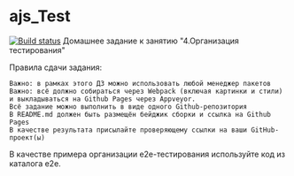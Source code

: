 # ajs_Test
[![Build status](https://ci.appveyor.com/api/projects/status/wx4a7olsmd3fm95n?svg=true)](https://ci.appveyor.com/project/FerzGT/ajs-test)
Домашнее задание к занятию "4.Организация тестирования"

Правила сдачи задания:

    Важно: в рамках этого ДЗ можно использовать любой менеджер пакетов
    Важно: всё должно собираться через Webpack (включая картинки и стили) и выкладываться на Github Pages через Appveyor.
    Всё задание можно выполнить в виде одного Github-репозитория
    В README.md должен быть размещён бейджик сборки и ссылка на Github Pages
    В качестве результата присылайте проверяющему ссылки на ваши GitHub-проект(ы)

В качестве примера организации e2e-тестирования используйте код из каталога e2e.
